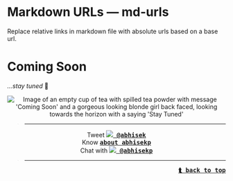 <a name="app-top" id="app-top"></a>
# Markdown URLs &mdash; md-urls

Replace relative links in markdown file with absolute urls based on a base url.

# Coming Soon
*...stay tuned* :musical_note:

<div align="center" style="text-align:center">
<img src="https://i.imgur.com/UyyfrK4.jpg" alt="Image of an empty cup of tea with spilled tea powder with message 'Coming Soon' and a gorgeous looking blonde girl back faced, looking towards the horizon with a saying 'Stay Tuned'">
</div>

> ----
<p align="center">
Tweet <kbd><a href="https://twitter.com/abhisek"><b><img src="https://i.imgur.com/wOPZd0Y.png?1"> @abhisek</b></a></kbd><br>
Know <kbd><b><a href="https://about.me/abhisekp">about abhisekp</a></b></kbd><br>
Chat with <kbd><a href="https://gitter.im/abhisekp">
<img src="https://i.imgur.com/ThSWa6Y.png?2"> <b>@abhisekp</b></a></kbd>
</p>

> ----

<div align="right">
<kbd><a href="#app-top"><b>⮬ back to top</b></a></kbd>
</div>
